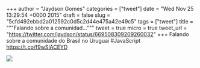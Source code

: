 
+++
author = "Jaydson Gomes"
categories = ["tweet"]
date = "Wed Nov 25 13:29:54 +0000 2015"
draft = false
slug = "5cfd492ebbd2a012592c0d5c2d44e475a42e49c5"
tags = ["tweet"]
title = """Falando sobre a comunidad..."""
tweet = true
micro = true
tweet_url = "https://twitter.com/jaydson/status/669508309209260032"
+++
Falando sobre a comunidade do Brasil no Uruguai #JavaScript https://t.co/f9wSlACEYD

![](/images/tweet-media/669508309209260032-CUqR7ezWUAATYHO.png)